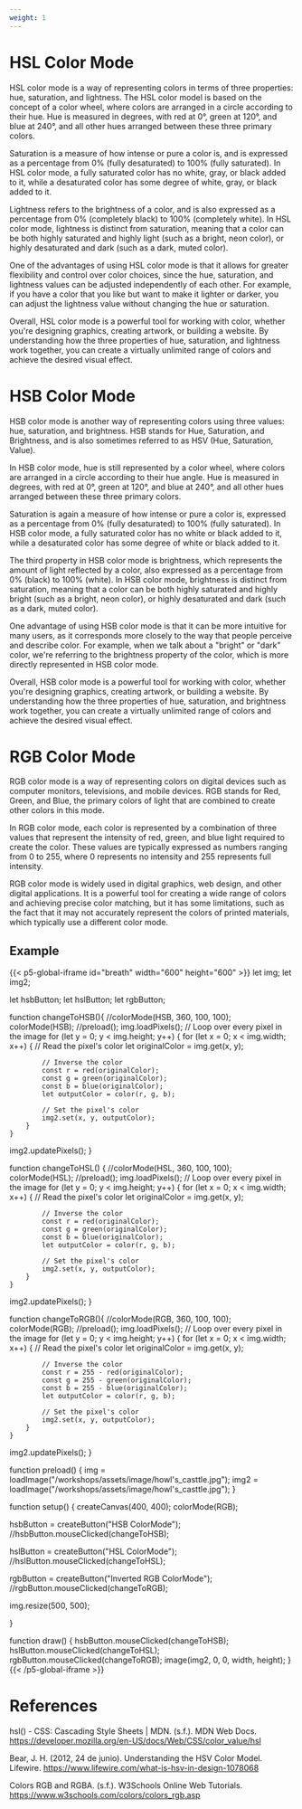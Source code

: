 ```yaml
---
weight: 1
---
```




# HSL Color Mode

HSL color mode is a way of representing colors in terms of three properties: hue, saturation, and lightness. The HSL color model is based on the concept of a color wheel, where colors are arranged in a circle according to their hue. Hue is measured in degrees, with red at 0°, green at 120°, and blue at 240°, and all other hues arranged between these three primary colors.

Saturation is a measure of how intense or pure a color is, and is expressed as a percentage from 0% (fully desaturated) to 100% (fully saturated). In HSL color mode, a fully saturated color has no white, gray, or black added to it, while a desaturated color has some degree of white, gray, or black added to it.

Lightness refers to the brightness of a color, and is also expressed as a percentage from 0% (completely black) to 100% (completely white). In HSL color mode, lightness is distinct from saturation, meaning that a color can be both highly saturated and highly light (such as a bright, neon color), or highly desaturated and dark (such as a dark, muted color).

One of the advantages of using HSL color mode is that it allows for greater flexibility and control over color choices, since the hue, saturation, and lightness values can be adjusted independently of each other. For example, if you have a color that you like but want to make it lighter or darker, you can adjust the lightness value without changing the hue or saturation.

Overall, HSL color mode is a powerful tool for working with color, whether you're designing graphics, creating artwork, or building a website. By understanding how the three properties of hue, saturation, and lightness work together, you can create a virtually unlimited range of colors and achieve the desired visual effect.

# HSB Color Mode
HSB color mode is another way of representing colors using three values: hue, saturation, and brightness. HSB stands for Hue, Saturation, and Brightness, and is also sometimes referred to as HSV (Hue, Saturation, Value).

In HSB color mode, hue is still represented by a color wheel, where colors are arranged in a circle according to their hue angle. Hue is measured in degrees, with red at 0°, green at 120°, and blue at 240°, and all other hues arranged between these three primary colors.

Saturation is again a measure of how intense or pure a color is, expressed as a percentage from 0% (fully desaturated) to 100% (fully saturated). In HSB color mode, a fully saturated color has no white or black added to it, while a desaturated color has some degree of white or black added to it.

The third property in HSB color mode is brightness, which represents the amount of light reflected by a color, also expressed as a percentage from 0% (black) to 100% (white). In HSB color mode, brightness is distinct from saturation, meaning that a color can be both highly saturated and highly bright (such as a bright, neon color), or highly desaturated and dark (such as a dark, muted color).

One advantage of using HSB color mode is that it can be more intuitive for many users, as it corresponds more closely to the way that people perceive and describe color. For example, when we talk about a "bright" or "dark" color, we're referring to the brightness property of the color, which is more directly represented in HSB color mode.

Overall, HSB color mode is a powerful tool for working with color, whether you're designing graphics, creating artwork, or building a website. By understanding how the three properties of hue, saturation, and brightness work together, you can create a virtually unlimited range of colors and achieve the desired visual effect.

# RGB Color Mode
RGB color mode is a way of representing colors on digital devices such as computer monitors, televisions, and mobile devices. RGB stands for Red, Green, and Blue, the primary colors of light that are combined to create other colors in this mode.

In RGB color mode, each color is represented by a combination of three values that represent the intensity of red, green, and blue light required to create the color. These values are typically expressed as numbers ranging from 0 to 255, where 0 represents no intensity and 255 represents full intensity.

RGB color mode is widely used in digital graphics, web design, and other digital applications. It is a powerful tool for creating a wide range of colors and achieving precise color matching, but it has some limitations, such as the fact that it may not accurately represent the colors of printed materials, which typically use a different color mode.

## Example

{{< p5-global-iframe id="breath" width="600" height="600" >}}
let img;
let img2;

let hsbButton;
let hslButton;
let rgbButton;

function changeToHSB(){
    //colorMode(HSB, 360, 100, 100);
    colorMode(HSB);
    //preload();
    img.loadPixels();
  // Loop over every pixel in the image
    for (let y = 0; y < img.height; y++) {
        for (let x = 0; x < img.width; x++) {
        // Read the pixel's color
            let originalColor = img.get(x, y);

            // Inverse the color
            const r = red(originalColor);
            const g = green(originalColor);
            const b = blue(originalColor);
            let outputColor = color(r, g, b);

            // Set the pixel's color
            img2.set(x, y, outputColor);
        }
    }
  img2.updatePixels();
}

function changeToHSL() {
    //colorMode(HSL, 360, 100, 100);
    colorMode(HSL);
    //preload();
    img.loadPixels();
  // Loop over every pixel in the image
    for (let y = 0; y < img.height; y++) {
        for (let x = 0; x < img.width; x++) {
        // Read the pixel's color
            let originalColor = img.get(x, y);

            // Inverse the color
            const r = red(originalColor);
            const g = green(originalColor);
            const b = blue(originalColor);
            let outputColor = color(r, g, b);

            // Set the pixel's color
            img2.set(x, y, outputColor);
        }
    }
  img2.updatePixels();
}

function changeToRGB(){
    //colorMode(RGB, 360, 100, 100);
    colorMode(RGB);
    //preload();
    img.loadPixels();
  // Loop over every pixel in the image
    for (let y = 0; y < img.height; y++) {
        for (let x = 0; x < img.width; x++) {
        // Read the pixel's color
            let originalColor = img.get(x, y);

            // Inverse the color
            const r = 255 - red(originalColor);
            const g = 255 - green(originalColor);
            const b = 255 - blue(originalColor);
            let outputColor = color(r, g, b);

            // Set the pixel's color
            img2.set(x, y, outputColor);
        }
    }
  img2.updatePixels();
}

function preload() {
  img = loadImage("/workshops/assets/image/howl's_casttle.jpg");
  img2 = loadImage("/workshops/assets/image/howl's_casttle.jpg");
}

function setup() {
  createCanvas(400, 400);
  colorMode(RGB);

  hsbButton = createButton("HSB ColorMode");
  //hsbButton.mouseClicked(changeToHSB);

  hslButton = createButton("HSL ColorMode");
 //hslButton.mouseClicked(changeToHSL);

  rgbButton = createButton("Inverted RGB ColorMode");
  //rgbButton.mouseClicked(changeToRGB);

  img.resize(500, 500);

  
}

function draw() {
    hsbButton.mouseClicked(changeToHSB);
    hslButton.mouseClicked(changeToHSL);
    rgbButton.mouseClicked(changeToRGB);
    image(img2, 0, 0, width, height);
}
{{< /p5-global-iframe >}}

# References

hsl() - CSS: Cascading Style Sheets | MDN. (s.f.). MDN Web Docs. https://developer.mozilla.org/en-US/docs/Web/CSS/color_value/hsl

Bear, J. H. (2012, 24 de junio). Understanding the HSV Color Model. Lifewire. https://www.lifewire.com/what-is-hsv-in-design-1078068

Colors RGB and RGBA. (s.f.). W3Schools Online Web Tutorials. https://www.w3schools.com/colors/colors_rgb.asp



